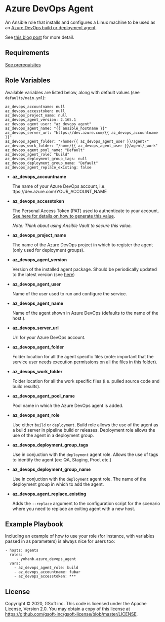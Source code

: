 # Azure DevOps Agent

An Ansible role that installs and configures a Linux machine to be used as an [Azure DevOps build or deployment agent](https://docs.microsoft.com/en-us/azure/devops/pipelines/agents/v2-linux?view=vsts).

See [this blog post](https://medium.com/gsoft-tech/easily-configuring-an-azure-devops-agent-with-ansible-fb9cb0f98b73) for more detail.

## Requirements

[See prerequisites](https://github.com/Microsoft/azure-pipelines-agent/blob/master/docs/start/envlinux.md)

## Role Variables

Available variables are listed below, along with default values (see `defaults/main.yml`):

    az_devops_accountname: null
    az_devops_accesstoken: null
    az_devops_project_name: null
    az_devops_agent_version: 2.165.1
    az_devops_agent_user: "az_devops_agent"
    az_devops_agent_name: "{{ ansible_hostname }}"
    az_devops_server_url: "https://dev.azure.com/{{ az_devops_accountname }}"
    az_devops_agent_folder: "/home/{{ az_devops_agent_user }}/agent/"
    az_devops_work_folder: "/home/{{ az_devops_agent_user }}/agent/_work"
    az_devops_agent_pool_name: "Default"
    az_devops_agent_role: "build"
    az_devops_deployment_group_tags: null
    az_devops_deployment_group_name: "Default"
    az_devops_agent_replace_existing: false

- **az_devops_accountname**

  The name of your Azure DevOps account, i.e. ttps://dev.azure.com/YOUR_ACCOUNT_NAME

- **az_devops_accesstoken**

  The Personal Access Token (PAT) used to authenticate to your account. [See here for details on how to generate this value](https://docs.microsoft.com/en-us/azure/devops/pipelines/agents/v2-linux?view=vsts#authenticate-with-a-personal-access-token-pat).

  _Note: Think about using Ansible Vault to secure this value._

- **az_devops_project_name**

  The name of the Azure DevOps project in which to register the agent (only used for deployment groups).

- **az_devops_agent_version**

  Version of the installed agent package. Should be periodically updated to the latest version (see [here](https://docs.microsoft.com/en-us/azure/devops/pipelines/agents/v2-linux?view=vsts#download-and-configure-the-agent))

- **az_devops_agent_user**

  Name of the user used to run and configure the service.

- **az_devops_agent_name**

  Name of the agent shown in Azure DevOps (defaults to the name of the host.).

- **az_devops_server_url**

  Url for your Azure DevOps account.

- **az_devops_agent_folder**

  Folder location for all the agent specific files (note: important that the service user needs execution permissions on all the files in this folder).

- **az_devops_work_folder**

  Folder location for all the work specific files (i.e. pulled source code and build results).

- **az_devops_agent_pool_name**

  Pool name in which the Azure DevOps agent is added.

- **az_devops_agent_role**

  Use either `build` or `deployment`. Build role allows the use of the agent as a build server in pipeline build or releases. Deployment role allows the use of the agent in a deployment group.

- **az_devops_deployment_group_tags**

  Use in conjuction with the `deployment` agent role. Allows the use of tags to identify the agent (ex: QA, Staging, Prod, etc.)

- **az_devops_deployment_group_name**

  Use in conjuction with the `deployment` agent role. The name of the deployment group in which to add the agent.

- **az_devops_agent_replace_existing**

  Adds the `--replace` argument to the configuration script for the scenario where you need to replace an exiting agent with a new host.

## Example Playbook

Including an example of how to use your role (for instance, with variables passed in as parameters) is always nice for users too:

    - hosts: agents
      roles:
         - yohanb.azure_devops_agent
      vars:
        - az_devops_agent_role: build
        - az_devops_accountname: fubar
        - az_devops_accesstoken: ***

## License

Copyright © 2020, GSoft inc. This code is licensed under the Apache License, Version 2.0. You may obtain a copy of this license at https://github.com/gsoft-inc/gsoft-license/blob/master/LICENSE.
